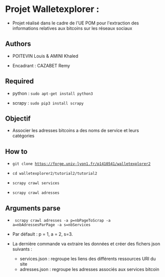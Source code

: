 # Projet Walletexplorer : 


* Projet réalisé dans le cadre de l'UE POM pour l'extraction des informations relatives aux bitcoins sur les réseaux sociaux 


## Authors 


* POITEVIN Louis & AMINI Khaled

* Encadrant : CAZABET Remy


## Required 


* python : <code>sudo apt-get install python3</code>

* scrapy : <code>sudo pip3 install scrapy</code>


## Objectif


* Associer les adresses bitcoins a des noms de service et leurs catégories



## How to 


* <code>git clone https://forge.univ-lyon1.fr/p1410541/walletexplorer2</code>

* <code>cd walletexplorer2/tutorial2/tutorial2</code> 

* <code>scrapy crawl services</code>

* <code>scrapy crawl adresses</code> 

## Arguments parse

* <code> scrapy crawl adresses -a p=nbPageToScrap -a a=nbAdressesParPage -a s=nbServices </code>

* Par défault : p = 1, a = 2, s=3.


* La dernière commande va extraire les données et créer des fichers json suivants :  
    * services.json : regroupe les liens des différents ressources URI du site
    * adresses.json : regroupe les adresses associés aux services bitcoin





